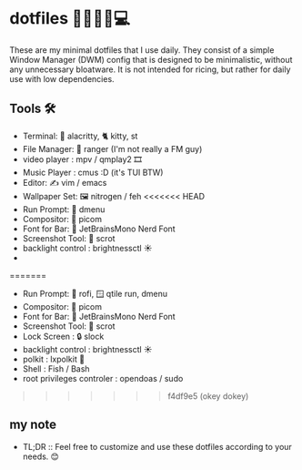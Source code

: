 # dotfiles 👨🏻‍💻🌟💻
These are my minimal dotfiles that I use daily. They consist of a simple Window Manager (DWM) config that is designed to be minimalistic, without any unnecessary bloatware. It is not intended for ricing, but rather for daily use with low dependencies.

## Tools 🛠️

- Terminal: 🏢 alacritty, 🐈 kitty, st
- File Manager: 📁 ranger (I'm not really a FM guy)
- video player : mpv / qmplay2 🎞️
- Music Player : cmus :D (it's TUI BTW)
- Editor: ✍️ vim / emacs
- Wallpaper Set: 🖼️ nitrogen / feh
<<<<<<< HEAD
- Run Prompt: 🚀 dmenu
- Compositor: 🎨 picom
- Font for Bar: 💼 JetBrainsMono Nerd Font
- Screenshot Tool: 📸 scrot
- backlight control : brightnessctl ☀️
- 
=======
- Run Prompt: 🚀 rofi, 🪟 qtile run, dmenu
- Compositor: 🎨 picom
- Font for Bar: 💼 JetBrainsMono Nerd Font
- Screenshot Tool: 📸 scrot
- Lock Screen : 🔒 slock
- backlight control : brightnessctl ☀️
- polkit : lxpolkit 🌟
- Shell : Fish / Bash
- root privileges controler : opendoas / sudo
>>>>>>> f4df9e5 (okey dokey)
## my note
- TL;DR :: Feel free to customize and use these dotfiles according to your needs. 😊
